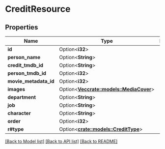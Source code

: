 # CreditResource

## Properties

Name | Type | Description | Notes
------------ | ------------- | ------------- | -------------
**id** | Option<**i32**> |  | [optional]
**person_name** | Option<**String**> |  | [optional]
**credit_tmdb_id** | Option<**String**> |  | [optional]
**person_tmdb_id** | Option<**i32**> |  | [optional]
**movie_metadata_id** | Option<**i32**> |  | [optional]
**images** | Option<[**Vec<crate::models::MediaCover>**](MediaCover.md)> |  | [optional]
**department** | Option<**String**> |  | [optional]
**job** | Option<**String**> |  | [optional]
**character** | Option<**String**> |  | [optional]
**order** | Option<**i32**> |  | [optional]
**r#type** | Option<[**crate::models::CreditType**](CreditType.md)> |  | [optional]

[[Back to Model list]](../README.md#documentation-for-models) [[Back to API list]](../README.md#documentation-for-api-endpoints) [[Back to README]](../README.md)



